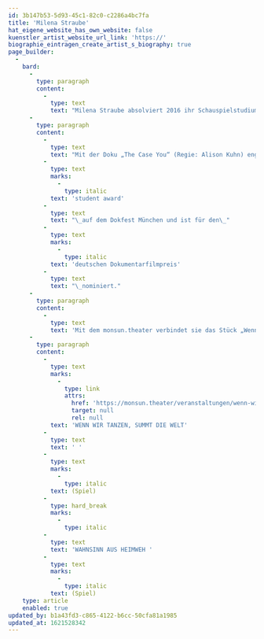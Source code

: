 ```yaml
---
id: 3b147b53-5d93-45c1-82c0-c2286a4bc7fa
title: 'Milena Straube'
hat_eigene_website_has_own_website: false
kuenstler_artist_website_url_link: 'https://'
biographie_eintragen_create_artist_s_biography: true
page_builder:
  -
    bard:
      -
        type: paragraph
        content:
          -
            type: text
            text: "Milena Straube absolviert 2016 ihr Schauspielstudium an der Hochschule für Musik und Theater Hamburg und arbeitet seitdem als freischaffende Schauspielerin. Sie spielt in verschiedenen Produktionen am Schauspielhaus Hamburg, Thalia Theater, Kampnagel und an den Hamburger Kammerspielen mit und ist derzeit im Hauptcast der ARD Vorabendserie „In aller Freundschaft – die jungen Ärzte“.\_"
      -
        type: paragraph
        content:
          -
            type: text
            text: "Mit der Doku „The Case You“ (Regie: Alison Kuhn) engagiert sie sich gegen Macht- und Sexuellem Machtmissbrauch in der Theater- & Filmbranche. Zuletzt gewann die Doku den\_"
          -
            type: text
            marks:
              -
                type: italic
            text: 'student award'
          -
            type: text
            text: "\_auf dem Dokfest München und ist für den\_"
          -
            type: text
            marks:
              -
                type: italic
            text: 'deutschen Dokumentarfilmpreis'
          -
            type: text
            text: "\_nominiert."
      -
        type: paragraph
        content:
          -
            type: text
            text: 'Mit dem monsun.theater verbindet sie das Stück „Wenn wir tanzen, summt die Welt“, das 2018 mit dem Theaterpreis Hamburg „Rolf Mares“ ausgezeichnet wurde, sowie die Produktion „Wahnsinn aus Heimweh“.'
      -
        type: paragraph
        content:
          -
            type: text
            marks:
              -
                type: link
                attrs:
                  href: 'https://monsun.theater/veranstaltungen/wenn-wir-tanzen-summt-die-welt'
                  target: null
                  rel: null
            text: 'WENN WIR TANZEN, SUMMT DIE WELT'
          -
            type: text
            text: ' '
          -
            type: text
            marks:
              -
                type: italic
            text: (Spiel)
          -
            type: hard_break
            marks:
              -
                type: italic
          -
            type: text
            text: 'WAHNSINN AUS HEIMWEH '
          -
            type: text
            marks:
              -
                type: italic
            text: (Spiel)
    type: article
    enabled: true
updated_by: b1a43fd3-c865-4122-b6cc-50cfa81a1985
updated_at: 1621528342
---
```

